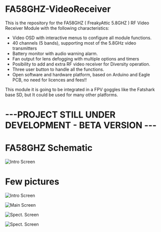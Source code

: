 # FA58GHZ-VideoReceiver

This is the repository for the FA58GHZ ( FreakyAttic 5.8GHZ ) RF Video Receiver Module with the following characteristics:

- Video OSD with interactive menus to configure all module functions.
- 40 channels (5 bands), supporting most of the 5.8GHz video transmitters
- Battery monitor with audio warning alarm.
- Fan output for lens defogging with multiple options and timers
- Posibility to add and extra RF video receiver for Diversity operation.
- Three user button to handle all the functions.
- Open software and hardware platform, based on Arduino and Eagle PCB, no need for licences and fees!!

This module it is going to be integrated in a FPV goggles like the Fatshark base SD, but It could be used for many other platforms.


# ---PROJECT STILL UNDER DEVELOPMENT - BETA VERSION ---

# FA58GHZ Schematic
![Intro Screen](https://github.com/freakyattic/FA58GHZ-VideoReceiver/blob/master/FA58GHZ-Schematic.png)

# Few pictures

![Intro Screen](https://github.com/freakyattic/FA58GHZ-VideoReceiver/blob/master/Pictures/Screens%20Version%201.0B/Image3.jpg)

![Main Screen](https://github.com/freakyattic/FA58GHZ-VideoReceiver/blob/master/Pictures/Screens%20Version%201.0B/Image4.jpg)

![Spect. Screen](https://github.com/freakyattic/FA58GHZ-VideoReceiver/blob/master/Pictures/Screens%20Version%201.0B/Image2.jpg)

![Spect. Screen](https://github.com/freakyattic/FA58GHZ-VideoReceiver/blob/master/Pictures/Screens%20Version%201.0B/Image1.jpg)
